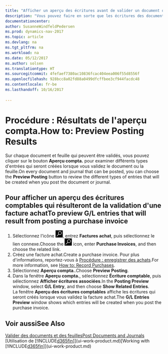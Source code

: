 ```yaml
---
title: "Afficher un aperçu des écritures avant de valider un document ou une feuille"
description: "Vous pouvez faire en sorte que les écritures des documents et des feuilles soient précises avant de les valider en comptabilité."
documentationcenter: 
author: SusanneWindfeldPedersen
ms.prod: dynamics-nav-2017
ms.topic: article
ms.devlang: na
ms.tgt_pltfrm: na
ms.workload: na
ms.date: 05/12/2017
ms.author: solsen
ms.translationtype: HT
ms.sourcegitcommit: 4fefaef7380ac10836fcac404eea006f55d8556f
ms.openlocfilehash: 928bcc8a02fd88a0499dfcffbee3cf944facdc48
ms.contentlocale: fr-be
ms.lasthandoff: 10/16/2017

---
```

# <a name="how-to-preview-posting-results"></a><span data-ttu-id="e69b3-103">Procédure : Résultats de l'aperçu compta.</span><span class="sxs-lookup"><span data-stu-id="e69b3-103">How to: Preview Posting Results</span></span>
<span data-ttu-id="e69b3-104">Sur chaque document et feuille qui peuvent être validés, vous pouvez cliquer sur le bouton **Aperçu compta.** pour examiner différents types d'entrées qui seront créées lorsque vous validez le document ou la feuille.</span><span class="sxs-lookup"><span data-stu-id="e69b3-104">On every document and journal that can be posted, you can choose the **Preview Posting** button to review the different types of entries that will be created when you post the document or journal.</span></span>

## <a name="to-preview-gl-entries-that-will-result-from-posting-a-purchase-invoice"></a><span data-ttu-id="e69b3-105">Pour afficher un aperçu des écritures comptables qui résulteront de la validation d'une facture achat</span><span class="sxs-lookup"><span data-stu-id="e69b3-105">To preview G/L entries that will result from posting a purchase invoice</span></span>
1. <span data-ttu-id="e69b3-106">Sélectionnez l'icône ![Page ou état pour la recherche](media/ui-search/search_small.png "Page ou état pour la recherche"), entrez **Factures achat**, puis sélectionnez le lien connexe.</span><span class="sxs-lookup"><span data-stu-id="e69b3-106">Choose the ![Search for Page or Report](media/ui-search/search_small.png "Search for Page or Report icon") icon, enter **Purchase Invoices**, and then choose the related link.</span></span>
2. <span data-ttu-id="e69b3-107">Créez une facture achat.</span><span class="sxs-lookup"><span data-stu-id="e69b3-107">Create a purchase invoice.</span></span> <span data-ttu-id="e69b3-108">Pour plus d'informations, reportez-vous à [Procédure : enregistrer des achats](purchasing-how-record-purchases.md).</span><span class="sxs-lookup"><span data-stu-id="e69b3-108">For more information, see [How to: Record Purchases](purchasing-how-record-purchases.md).</span></span>
3. <span data-ttu-id="e69b3-109">Sélectionnez **Aperçu compta.**.</span><span class="sxs-lookup"><span data-stu-id="e69b3-109">Choose **Preview Posting**.</span></span>
4. <span data-ttu-id="e69b3-110">Dans la fenêtre **Aperçu compta.**, sélectionnez **Écriture comptable**, puis sélectionnez **Afficher écritures associées**.</span><span class="sxs-lookup"><span data-stu-id="e69b3-110">In the **Posting Preview** window, select **G/L Entry**, and then choose **Show Related Entries**.</span></span>  
   <span data-ttu-id="e69b3-111">La fenêtre **Aperçu des écritures comptables** affiche les écritures qui seront créés lorsque vous validez la facture achat.</span><span class="sxs-lookup"><span data-stu-id="e69b3-111">The **G/L Entries Preview** window shows which entries will be created when you post the purchase invoice.</span></span>

## <a name="see-also"></a><span data-ttu-id="e69b3-112">Voir aussi</span><span class="sxs-lookup"><span data-stu-id="e69b3-112">See Also</span></span>
[<span data-ttu-id="e69b3-113">Valider des documents et des feuilles</span><span class="sxs-lookup"><span data-stu-id="e69b3-113">Post Documents and Journals</span></span>](ui-post-documents-journals.md)  
<span data-ttu-id="e69b3-114">[Utilisation de [!INCLUDE[d365fin](includes/d365fin_md.md)]](ui-work-product.md)</span><span class="sxs-lookup"><span data-stu-id="e69b3-114">[Working with [!INCLUDE[d365fin](includes/d365fin_md.md)]](ui-work-product.md)</span></span>


